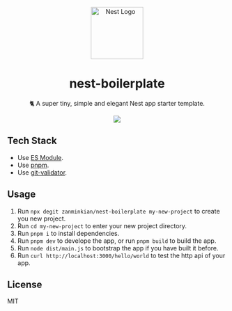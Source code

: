 <p align="center">
  <a href="http://nestjs.com/" target="blank">
    <img src="https://nestjs.com/img/logo-small.svg" width="120" alt="Nest Logo" />
  </a>
</p>

<h1 align="center">nest-boilerplate</h1>

<p align="center">
🐈 A super tiny, simple and elegant Nest app starter template.
</p>

<p align="center">
  <a href="https://nestjs.com/">
    <img src="https://img.shields.io/static/v1.svg?style=flat&label=Nest&message=Boilerplate&labelColor=E0234E&logoColor=FFFFFF&color=757575&logo=Nestjs"/>
  </a>
</p>

## Tech Stack

- Use [ES Module](https://nodejs.org/api/esm.html#introduction).
- Use [pnpm](https://pnpm.io/).
- Use [git-validator](https://www.npmjs.com/package/git-validator).

## Usage

1. Run `npx degit zanminkian/nest-boilerplate my-new-project` to create you new project.
2. Run `cd my-new-project` to enter your new project directory.
3. Run `pnpm i` to install dependencies.
4. Run `pnpm dev` to develope the app, or run `pnpm build` to build the app.
5. Run `node dist/main.js` to bootstrap the app if you have built it before.
6. Run `curl http://localhost:3000/hello/world` to test the http api of your app.

## License

MIT
